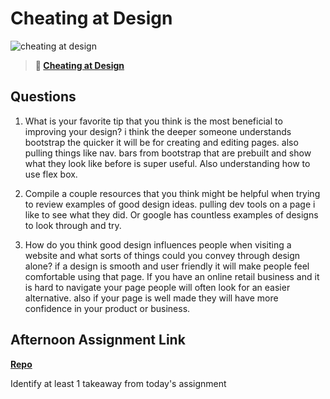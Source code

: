 # Cheating at Design

![cheating at design](https://bcw.blob.core.windows.net/public/img/courses/5247609446691139)

> **📖 [Cheating at Design](https://codeworksacademy.com/fs-student-guide/resources/wk1/04-Cheating-at-Design)**

## Questions

1. What is your favorite tip that you think is the most beneficial to improving your design?
i think the deeper someone understands bootstrap the quicker it will be for creating and editing pages. also pulling things like nav. bars from bootstrap that are prebuilt and show what they look like before is super useful. Also understanding how to use flex box.

2. Compile a couple resources that you think might be helpful when trying to review examples of good design ideas.
pulling dev tools on a page i like to see what they did. Or google has countless examples of designs to look through and try.

3. How do you think good design influences people when visiting a website and what sorts of things could you convey through design alone?
if a design is smooth and user friendly it will make people feel comfortable using that page. If you have an online retail business and it is hard to navigate your page people will often look for an easier alternative.
also if your page is well made they will have more confidence in your product or business.

## Afternoon Assignment Link

**[Repo](https://github.com/LiamSmith1992/clone-site)**

Identify at least 1 takeaway from today's assignment
